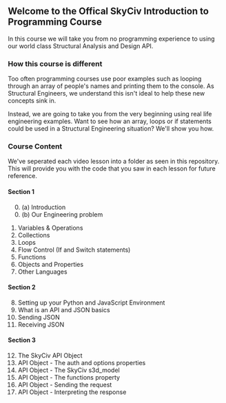 ## Welcome to the Offical SkyCiv Introduction to Programming Course

In this course we will take you from no programming experience to using our world class Structural Analysis and Design API.

### How this course is different

Too often programming courses use poor examples such as looping through an array of people's names and printing them to the console. As Structural Engineers, we understand this isn't ideal to help these new concepts sink in. 

Instead, we are going to take you from the very beginning using real life engineering examples. Want to see how an array, loops or if statements could be used in a Structural Engineering situation? We'll show you how.

### Course Content

We've seperated each video lesson into a folder as seen in this repository. This will provide you with the code that you saw in each lesson for future reference.

#### Section 1
&nbsp;&nbsp;&nbsp;&nbsp;0.  (a) Introduction<br/>
&nbsp;&nbsp;&nbsp;&nbsp;0.  (b) Our Engineering problem
1.  Variables & Operations
2.  Collections
3.  Loops
4.  Flow Control (If and Switch statements)
5.  Functions
6.  Objects and Properties
7.  Other Languages

#### Section 2
8.  Setting up your Python and JavaScript Environment
9.  What is an API and JSON basics
10. Sending JSON
11. Receiving JSON

#### Section 3
12. The SkyCiv API Object
13. API Object - The auth and options properties
14. API Object - The SkyCiv s3d_model
15. API Object - The functions property
16. API Object - Sending the request
17. API Object - Interpreting the response